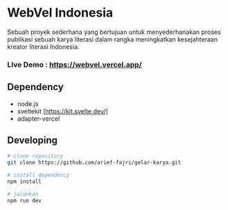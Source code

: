 # WebVel Indonesia

Sebuah proyek sederhana yang bertujuan untuk menyederhanakan proses publikasi sebuah karya literasi dalam rangka meningkatkan kesejahteraan kreator literasi Indonesia.

### LIve Demo : https://webvel.vercel.app/

## Dependency

- node.js
- sveltekit [https://kit.svelte.dev/]
- adapter-vercel

## Developing

```bash
# clone repository
git clone https://github.com/arief-fajri/gelar-karya.git

# install dependency
npm install

# jalankan
npm run dev 
```
